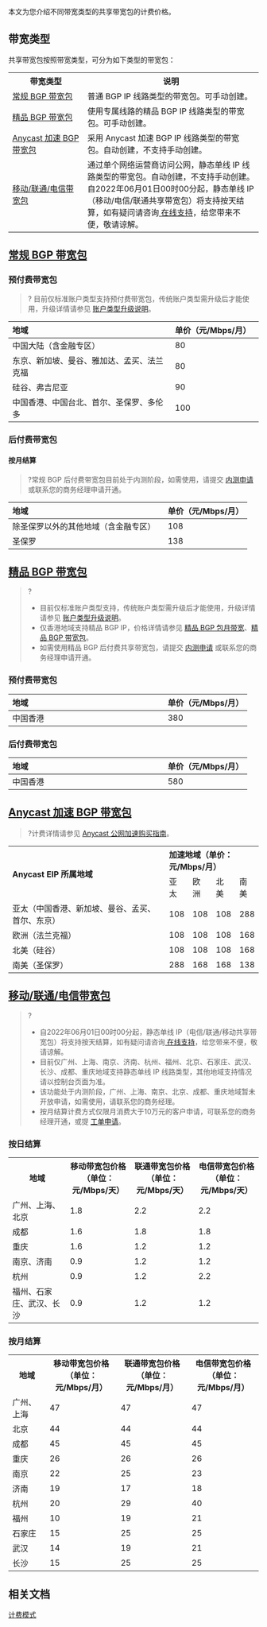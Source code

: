 本文为您介绍不同带宽类型的共享带宽包的计费价格。

## 带宽类型
共享带宽包按照带宽类型，可分为如下类型的带宽包：
<table>
<tr><th width="30%">带宽类型</th><th>说明</th></tr>
<tr><td><a href="#bgp">常规 BGP 带宽包</a></td><td>普通 BGP IP 线路类型的带宽包。可手动创建。</td></tr>
<tr><td><a href="#cn2">精品 BGP 带宽包</a></td><td>使用专属线路的精品 BGP IP 线路类型的带宽包。可手动创建。</td></tr>
<tr><td><a href="#anycast">Anycast 加速 BGP 带宽包</a></td><td>采用 Anycast 加速 BGP IP 线路类型的带宽包。自动创建，不支持手动创建。</td></tr>
<tr><td><a href="#singleip">移动/联通/电信带宽包</a></td><td>通过单个网络运营商访问公网，静态单线 IP 线路类型的带宽包。自动创建，不支持手动创建。

<dx-alert infotype="explain" title="">
自2022年06月01日00时00分起，静态单线 IP（移动/电信/联通共享带宽包）将支持按天结算，如有疑问请咨询<a href="https://cloud.tencent.com/online-service">  在线支持</a>，给您带来不便，敬请谅解。
</dx-alert>

</td></tr>
</table>

## [常规 BGP 带宽包](id:bgp)

### 预付费带宽包
>? 目前仅标准账户类型支持预付费带宽包，传统账户类型需升级后才能使用，升级详情请参见  [账户类型升级说明](https://cloud.tencent.com/document/product/1199/49090#judge)。
<table>
<thead>
<tr>
<th align="left">地域</th>
<th align="left" width="35%">单价（元/Mbps/月）</th>
</tr>
</thead>
<tbody><tr>
<td align="left">中国大陆（含金融专区）
</td>
<td align="left">80</td>
</tr>
<tr>
<td align="left">东京、新加坡、曼谷、雅加达、孟买、法兰克福
</td>
<td align="left">80</td>
</tr>
<tr>
<td align="left">硅谷、弗吉尼亚
</td>
<td align="left">90</td>
</tr>
<tr>
<td align="left">中国香港、中国台北、首尔、圣保罗、多伦多
</td>
<td align="left">100</td>
</tr>
</tbody></table>

### 后付费带宽包


#### 按月结算
>?常规 BGP 后付费带宽包目前处于内测阶段，如需使用，请提交 [内测申请](https://cloud.tencent.com/apply/p/8o8lmsr5nj8) 或联系您的商务经理申请开通。
>
<table>
<thead>
<tr>
<th align="left">地域</th>
<th align="left" width="35%">单价（元/Mbps/月）</th>
</tr>
</thead>
<tbody><tr>
<td align="left">除圣保罗以外的其他地域（含金融专区）
</td>
<td align="left">108</td>
</tr>
<tr>
<td align="left">圣保罗
</td>
<td align="left">138</td>
</tr>
</tbody></table>

## [精品 BGP 带宽包](id:cn2)
>?
>- 目前仅标准账户类型支持，传统账户类型需升级后才能使用，升级详情请参见 [账户类型升级说明](https://cloud.tencent.com/document/product/1199/49090)。
>- 仅香港地域支持精品 BGP IP，价格详情请参见 [精品 BGP 包月带宽](https://cloud.tencent.com/document/product/1199/51693#.3Ca-id.3D.22monthly.22.3E.E5.8C.85.E6.9C.88.E5.B8.A6.E5.AE.BD.3C.2Fa.3E)、[精品 BGP 带宽包](https://cloud.tencent.com/document/product/684/15255#.3Ca-id.3D.22cn2.22.3E.E7.B2.BE.E5.93.81-bgp-.E5.B8.A6.E5.AE.BD.E5.8C.85.3C.2Fa.3E)。
>- 如需使用精品 BGP 后付费共享带宽包，请提交 [内测申请](https://cloud.tencent.com/apply/p/8o8lmsr5nj8) 或联系您的商务经理申请开通。
>

### 预付费带宽包
<table>
<thead>
<tr>
<th align="left">地域</th>
<th align="left" width="35%">单价（元/Mbps/月）</th>
</tr>
</thead>
<tbody><tr>
<td align="left">中国香港
</td>
<td align="left">380</td>
</tr>
</tbody></table>

### 后付费带宽包
<table>
<thead>
<tr>
<th align="left">地域</th>
<th align="left" width="35%">单价（元/Mbps/月）</th>
</tr>
</thead>
<tbody><tr>
<td align="left">中国香港
</td>
<td align="left">580</td>
</tr>
</tbody></table>

## [Anycast 加速 BGP 带宽包](id:anycast)
>?计费详情请参见 [Anycast 公网加速购买指南](https://cloud.tencent.com/document/product/644/12617)。
<table>
<tr>
<th align="left"rowspan="2">Anycast EIP 所属地域</th>
<th align="left" width="35%" colspan="4">加速地域（单价：元/Mbps/月）</th>
</tr>
<tr>
<td align="left">亚太</td>
<td align="left">欧洲</td>
<td align="left">北美</td>
<td align="left">南美</td>
</tr>
<tr>
<td align="left">亚太（中国香港、新加坡、曼谷、孟买、首尔、东京）</td>
<td align="left">108</td>
<td align="left">108</td>
<td align="left">108</td>
<td align="left">288</td>
</tr>
<tr>
<td align="left">欧洲（法兰克福）</td>
<td align="left">108</td>
<td align="left">108</td>
<td align="left">108</td>
<td align="left">168</td>
</tr>
<tr>
<td align="left">北美（硅谷）</td>
<td align="left">108</td>
<td align="left">108</td>
<td align="left">108</td>
<td align="left">168</td>
</tr>
<tr>
<td align="left">南美（圣保罗）</td>
<td align="left">288</td>
<td align="left">168</td>
<td align="left">168</td>
<td align="left">138</td>
</tr>
</table>

## [移动/联通/电信带宽包](id:singleip)
>?
>- 自2022年06月01日00时00分起，静态单线 IP（电信/联通/移动共享带宽包）将支持按天结算，如有疑问请咨询[ 在线支持](https://cloud.tencent.com/online-service)，给您带来不便，敬请谅解。
>- 目前仅广州、上海、南京、济南、杭州、福州、北京、石家庄、武汉、长沙、成都、重庆地域支持静态单线 IP 线路类型，其他地域支持情况请以控制台页面为准。
>- 该功能处于内测阶段，广州、上海、南京、北京、成都、重庆地域暂未开放申请，如需使用，请联系您的商务经理。
>- 按月结算计费方式仅限月消费大于10万元的客户申请，可联系您的商务经理开通，或提 [工单申请](https://console.cloud.tencent.com/workorder/category)。
>

### 按日结算[](id:arjs)
<table>
<tr>
<th>地域</th><th>移动带宽包价格<br/>（单位：元/Mbps/天）</th><th>联通带宽包价格<br/>（单位：元/Mbps/天）</th><th>电信带宽包价格<br/>（单位：元/Mbps/天）</th>
</tr>
<tr>
<td>广州、上海、北京</td><td>1.8</td><td>2.2</td><td>2.2</td>
</tr>
<tr>
<td>成都</td><td>1.6</td><td>1.8</td><td>1.8</td>
</tr>
<tr>
<td>重庆</td><td>1.6</td><td>1.2</td><td>1.2</td>
</tr>
<tr>
<td>南京、济南</td><td>0.9</td><td>1.2</td><td>1.2</td>
</tr>
<tr>
<td>杭州</td><td>0.9</td><td>1.2</td><td>2.2</td>
</tr>
<tr>
<td>福州、石家庄、武汉、长沙</td><td>0.9</td><td>1.2</td><td>1.2</td>
</tr>
</table>

### 按月结算
<table>
<tr>
<th>地域</th><th>移动带宽包价格<br/>（单位：元/Mbps/月）</th><th>联通带宽包价格<br/>（单位：元/Mbps/月）</th><th>电信带宽包价格<br/>（单位：元/Mbps/月）</th>
</tr>
<tr>
<td>广州、上海</td><td>47</td><td>47</td><td>47</td>
</tr>
<tr>
<td>北京</td><td>44</td><td>44</td><td>44</td>
</tr>
<tr>
<td>成都</td><td>45</td><td>45</td><td>45</td>
</tr>
<tr>
<td>重庆</td><td>26</td><td>26</td><td>26</td>
</tr>
<tr>
<td>南京</td><td>22</td><td>25</td><td>23</td>
</tr>
<tr>
<td>济南</td><td>19</td><td>17</td><td>18</td>
</tr>
<tr>
<td>杭州</td><td>20</td><td>29</td><td>40</td>
</tr>
<tr>
<td>福州</td><td>10</td><td>19</td><td>21</td>
</tr>
<tr>
<td>石家庄</td><td>15</td><td>25</td><td>25</td>
</tr>
<tr>
<td>武汉</td><td>14</td><td>19</td><td>21</td>
</tr>
<tr>
<td>长沙</td><td>15</td><td>25</td><td>25</td>
</tr>
</table>


## 相关文档
[计费模式](https://cloud.tencent.com/document/product/684/51876)

